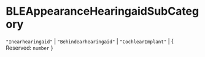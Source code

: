 # **BLEAppearanceHearingaidSubCategory**
`"Inearhearingaid"` | `"Behindearhearingaid"` | `"CochlearImplant"` | {
  Reserved: `number`
}